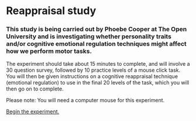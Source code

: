 # Reappraisal study

### This study is being carried out by Phoebe Cooper at The Open University and is investigating whether personality traits and/or cognitive emotional regulation techniques might affect how we perform motor tasks.

The experiment should take about 15 minutes to complete, and will involve a 30 question survey, followed by 10 practice levels of a mouse click task. You will then be given instructions on a cognitive reappraisal technique (emotional regulation) to use in the final 20 levels of the task, which you will then go on to complete.

Please note: You will need a computer mouse for this experiment.

[Begin the experiment.](https://sweatered.github.io/reappraisal/index.html)